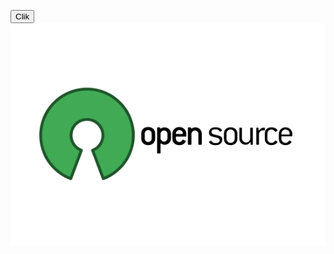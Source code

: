
<a href="https://lucasdcorrea1.github.io/"> <button type="button" class="btn btn-info">
       Clik
                    </button></a>
<span><img src="img/openSource.png" /></span>